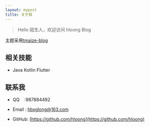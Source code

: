 ```yaml
---
layout: mypost
title: 关于我
---
```


> Hello 陌生人，欢迎访问 hloong Blog

主题采用[tmaize-blog](https://github.com/TMaize/tmaize-blog)

## 相关技能

- Java Kotlin Flutter

## 联系我

- QQ&nbsp;&nbsp;&nbsp;&nbsp;:987884492

- Email&nbsp;: [hbxglong@163.com](http://mail.qq.com/cgi-bin/qm_share?t=qm_mailme&email=YBQNAQkaBSAREU4DDw0)

- GitHub: [https://github.com/hloong](https://github.com/hloong)

